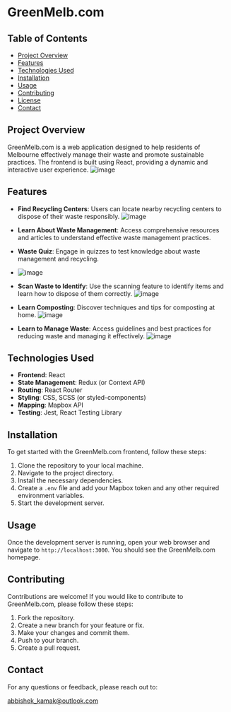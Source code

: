 # GreenMelb.com 

## Table of Contents

- [Project Overview](#project-overview)
- [Features](#features)
- [Technologies Used](#technologies-used)
- [Installation](#installation)
- [Usage](#usage)
- [Contributing](#contributing)
- [License](#license)
- [Contact](#contact)

## Project Overview

GreenMelb.com is a web application designed to help residents of Melbourne effectively manage their waste and promote sustainable practices. The frontend is built using React, providing a dynamic and interactive user experience.
![image](https://github.com/user-attachments/assets/3365d6d0-5168-453f-bf62-af3ff5a682bd)

## Features

- **Find Recycling Centers**: Users can locate nearby recycling centers to dispose of their waste responsibly.
  ![image](https://github.com/user-attachments/assets/4d5503a1-6f18-4666-b755-204d520fa28b)

- **Learn About Waste Management**: Access comprehensive resources and articles to understand effective waste management practices.
- **Waste Quiz**: Engage in quizzes to test knowledge about waste management and recycling.
- ![image](https://github.com/user-attachments/assets/f7e04d83-5c60-4eb4-b8c9-72ca84013096)

  
- **Scan Waste to Identify**: Use the scanning feature to identify items and learn how to dispose of them correctly.
  ![image](https://github.com/user-attachments/assets/f97166ff-b458-4cc4-9327-328e8668c2d4)

- **Learn Composting**: Discover techniques and tips for composting at home.
  ![image](https://github.com/user-attachments/assets/b068ad00-cc34-4788-9da9-4312b1600d6c)

- **Learn to Manage Waste**: Access guidelines and best practices for reducing waste and managing it effectively.
![image](https://github.com/user-attachments/assets/48a6863b-1f58-4266-b34e-2cae0c1fcee8)

## Technologies Used

- **Frontend**: React
- **State Management**: Redux (or Context API)
- **Routing**: React Router
- **Styling**: CSS, SCSS (or styled-components)
- **Mapping**: Mapbox API
- **Testing**: Jest, React Testing Library

## Installation

To get started with the GreenMelb.com frontend, follow these steps:

1. Clone the repository to your local machine.
2. Navigate to the project directory.
3. Install the necessary dependencies.
4. Create a `.env` file and add your Mapbox token and any other required environment variables.
5. Start the development server.

## Usage

Once the development server is running, open your web browser and navigate to `http://localhost:3000`. You should see the GreenMelb.com homepage.

## Contributing

Contributions are welcome! If you would like to contribute to GreenMelb.com, please follow these steps:

1. Fork the repository.
2. Create a new branch for your feature or fix.
3. Make your changes and commit them.
4. Push to your branch.
5. Create a pull request.



## Contact

For any questions or feedback, please reach out to:

abbishek_kamak@outlook.com
